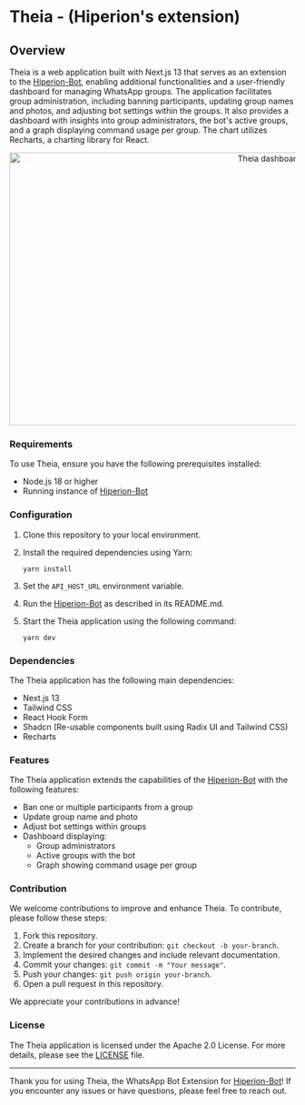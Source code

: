 # Theia - (Hiperion's extension)

## Overview

Theia is a web application built with Next.js 13 that serves as an extension to the [Hiperion-Bot](https://github.com/angelopedroso/Hiperion-Bot), enabling additional functionalities and a user-friendly dashboard for managing WhatsApp groups. The application facilitates group administration, including banning participants, updating group names and photos, and adjusting bot settings within the groups. It also provides a dashboard with insights into group administrators, the bot's active groups, and a graph displaying command usage per group. The chart utilizes Recharts, a charting library for React.

<p align="center">
  <img src="https://i.ibb.co/xhcMxF2/image.png" alt="Theia dashboard" width="900" height="480">
</p>

### Requirements

To use Theia, ensure you have the following prerequisites installed:

- Node.js 18 or higher
- Running instance of [Hiperion-Bot](https://github.com/angelopedroso/Hiperion-Bot)

### Configuration

1. Clone this repository to your local environment.
2. Install the required dependencies using Yarn:

   ```shell
   yarn install
   ```

3. Set the `API_HOST_URL` environment variable.

4. Run the [Hiperion-Bot](https://github.com/angelopedroso/Hiperion-Bot) as described in its README.md.

5. Start the Theia application using the following command:

   ```shell
   yarn dev
   ```

### Dependencies

The Theia application has the following main dependencies:

- Next.js 13
- Tailwind CSS
- React Hook Form
- Shadcn (Re-usable components built using Radix UI and Tailwind CSS)
- Recharts

### Features

The Theia application extends the capabilities of the [Hiperion-Bot](https://github.com/angelopedroso/Hiperion-Bot) with the following features:

- Ban one or multiple participants from a group
- Update group name and photo
- Adjust bot settings within groups
- Dashboard displaying:
  - Group administrators
  - Active groups with the bot
  - Graph showing command usage per group

### Contribution

We welcome contributions to improve and enhance Theia. To contribute, please follow these steps:

1. Fork this repository.
2. Create a branch for your contribution: `git checkout -b your-branch`.
3. Implement the desired changes and include relevant documentation.
4. Commit your changes: `git commit -m "Your message"`.
5. Push your changes: `git push origin your-branch`.
6. Open a pull request in this repository.

We appreciate your contributions in advance!

### License

The Theia application is licensed under the Apache 2.0 License. For more details, please see the [LICENSE](./LICENSE) file.

---

Thank you for using Theia, the WhatsApp Bot Extension for [Hiperion-Bot](https://github.com/angelopedroso/Hiperion-Bot)! If you encounter any issues or have questions, please feel free to reach out.
